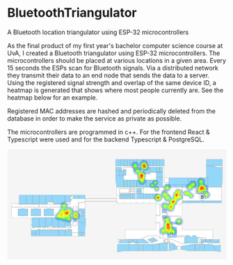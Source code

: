 # BluetoothTriangulator
A Bluetooth location triangulator using ESP-32 microcontrollers

As the final product of my first year's bachelor computer science course at UvA, I created a Bluetooth triangulator using ESP-32 microcontrollers. 
The microcontrollers should be placed at various locations in a given area. Every 15 seconds the ESPs scan for Bluetooth signals. Via a distributed network
they transmit their data to an end node that sends the data to a server. Using the registered signal strength and overlap of the same device ID, a heatmap is generated that shows where most people currently are. See the heatmap below for an example.

Registered MAC addresses are hashed and periodically deleted from the database in order to make the service as private as possible.

The microcontrollers are programmed in c++. For the frontend React & Typescript were used and for the backend Typescript & PostgreSQL. 

![Image of map](/mapscreen.png?raw=true)
